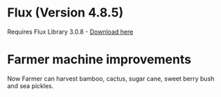 # Flux (Version 4.8.5)
Requires Flux Library 3.0.8 - [Download here](https://www.curseforge.com/minecraft/mc-mods/fl/files)

# Farmer machine improvements
Now Farmer can harvest bamboo, cactus, sugar cane, sweet berry bush and sea pickles.